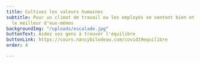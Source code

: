 ```yaml
---
title: Cultivez les valeurs humaines
subtitle: Pour un climat de travail ou les employés se sentent bien et peuvent déployer
  le meilleur d'eux-mêmes
backgroundImg: "/uploads/escalade.jpg"
buttonText: Aidez vos gens à trouver l'équilibre
buttonLink: https://cours.nancybilodeau.com/covid19equilibre
order: 4

---
```

